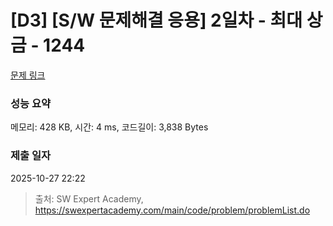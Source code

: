 # [D3] [S/W 문제해결 응용] 2일차 - 최대 상금 - 1244 

[문제 링크](https://swexpertacademy.com/main/code/problem/problemDetail.do?contestProbId=AV15Khn6AN0CFAYD) 

### 성능 요약

메모리: 428 KB, 시간: 4 ms, 코드길이: 3,838 Bytes

### 제출 일자

2025-10-27 22:22



> 출처: SW Expert Academy, https://swexpertacademy.com/main/code/problem/problemList.do